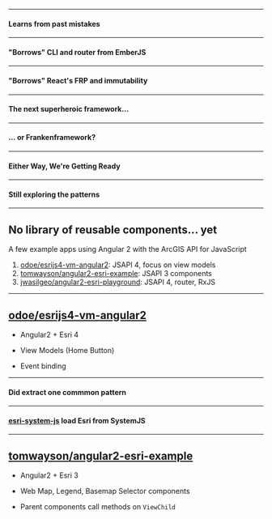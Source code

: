 <!-- .slide: data-background="img/angular2-logo-blue.png" data-background-size="480px" data-background-color="#427bbf" -->

---

<!-- .slide: data-background="img/angular1-scope.png" data-background-size="1414px" data-background-color="#fff" -->
#### Learns from past mistakes

---

<!-- .slide: data-background="img/emberjs-logo.png" data-background-size="500px" data-background-color="#fff" -->
#### "Borrows" CLI and router from EmberJS

---

<!-- .slide: data-background="img/react-logo.png" data-background-size="500px" data-background-color="#fff" -->
#### "Borrows" React's FRP and immutability 

---

<!-- .slide: data-background="img/superman-15713223772_e234c1a9b5_m.jpg" -->
#### The next superheroic framework...

---

<!-- .slide: data-background="img/frankenstein-6147173136_33f58e0d87_z.jpg" -->
#### ... or Frankenframework?

---

<!-- .slide: data-background="img/ready-set-go.jpg" data-background-size="480px" data-background-color="#fff" -->
#### Either Way, We're Getting Ready

---

<!-- .slide: data-background="img/explorer-16175240124_d0e9b1d296_z.jpg" -->
#### Still exploring the patterns

---

<!-- .slide: data-background="reveal.js/img/bg-3.png" -->
## No library of reusable components... yet

A few example apps using Angular 2 with the ArcGIS API for JavaScript

1. [odoe/esrijs4-vm-angular2](https://github.com/odoe/esrijs4-vm-angular2): JSAPI 4, focus on view models
2. [tomwayson/angular2-esri-example](https://github.com/tomwayson/angular2-esri-example): JSAPI 3 components
3. [jwasilgeo/angular2-esri-playground](https://github.com/jwasilgeo/angular2-esri-playground): JSAPI 4, router, RxJS

---

## [odoe/esrijs4-vm-angular2](https://github.com/odoe/esrijs4-vm-angular2)

- Angular2 + Esri 4

- View Models (Home Button)

- Event binding

---

<!-- .slide: data-background="img/esri-system-js-screenshot.png" -->
#### Did extract one commmon pattern

---

<!-- .slide: data-background="img/esri-system-js-screenshot.png" -->
#### [esri-system-js](https://github.com/esri-system-js) load Esri from SystemJS

---

## [tomwayson/angular2-esri-example](https://github.com/tomwayson/angular2-esri-example)

- Angular2 + Esri 3

- Web Map, Legend, Basemap Selector components

- Parent components call methods on `ViewChild`
